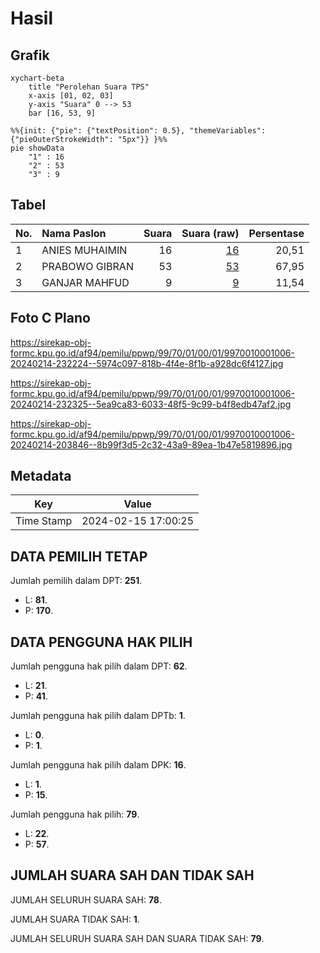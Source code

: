 # Hasil

## Grafik

```mermaid
xychart-beta
    title "Perolehan Suara TPS"
    x-axis [01, 02, 03]
    y-axis "Suara" 0 --> 53
    bar [16, 53, 9]
```

```mermaid
%%{init: {"pie": {"textPosition": 0.5}, "themeVariables": {"pieOuterStrokeWidth": "5px"}} }%%
pie showData
    "1" : 16
    "2" : 53
    "3" : 9
```

## Tabel

| No. | Nama Paslon    | Suara | Suara (raw) | Persentase |
|:--- |:-------------- | -----:| -----------:| ----------:|
| 1   | ANIES MUHAIMIN | 16    | [16][p-1]   | 20,51      |
| 2   | PRABOWO GIBRAN | 53    | [53][p-2]   | 67,95      |
| 3   | GANJAR MAHFUD  | 9     | [9][p-3]    | 11,54      |


[p-1]: https://github.com/gigit-pemilu/pemilu-2024-99-luar-negeri/blob/main/pilpres/hitung-suara/sub/99-luar-negeri/sub/70-manama-bahrain/sub/01-manama-bahrain/sub/0001-manama-bahrain/sub/006-ksk-002/sub/paslon-1.txt
[p-2]: https://github.com/gigit-pemilu/pemilu-2024-99-luar-negeri/blob/main/pilpres/hitung-suara/sub/99-luar-negeri/sub/70-manama-bahrain/sub/01-manama-bahrain/sub/0001-manama-bahrain/sub/006-ksk-002/sub/paslon-2.txt
[p-3]: https://github.com/gigit-pemilu/pemilu-2024-99-luar-negeri/blob/main/pilpres/hitung-suara/sub/99-luar-negeri/sub/70-manama-bahrain/sub/01-manama-bahrain/sub/0001-manama-bahrain/sub/006-ksk-002/sub/paslon-3.txt

## Foto C Plano

https://sirekap-obj-formc.kpu.go.id/af94/pemilu/ppwp/99/70/01/00/01/9970010001006-20240214-232224--5974c097-818b-4f4e-8f1b-a928dc6f4127.jpg

https://sirekap-obj-formc.kpu.go.id/af94/pemilu/ppwp/99/70/01/00/01/9970010001006-20240214-232325--5ea9ca83-6033-48f5-9c99-b4f8edb47af2.jpg

https://sirekap-obj-formc.kpu.go.id/af94/pemilu/ppwp/99/70/01/00/01/9970010001006-20240214-203846--8b99f3d5-2c32-43a9-89ea-1b47e5819896.jpg


## Metadata

| Key        | Value               |
| ---------- | ------------------- |
| Time Stamp | 2024-02-15 17:00:25 |


## DATA PEMILIH TETAP

Jumlah pemilih dalam DPT: **251**.
 * L: **81**.
 * P: **170**.

## DATA PENGGUNA HAK PILIH

Jumlah pengguna hak pilih dalam DPT: **62**.
 * L: **21**.
 * P: **41**.

Jumlah pengguna hak pilih dalam DPTb: **1**.
 * L: **0**.
 * P: **1**.

Jumlah pengguna hak pilih dalam DPK: **16**.
 * L: **1**.
 * P: **15**.

Jumlah pengguna hak pilih: **79**.
 * L: **22**.
 * P: **57**.

## JUMLAH SUARA SAH DAN TIDAK SAH

JUMLAH SELURUH SUARA SAH: **78**.

JUMLAH SUARA TIDAK SAH: **1**.

JUMLAH SELURUH SUARA SAH DAN SUARA TIDAK SAH: **79**.


